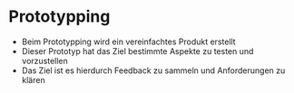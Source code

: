 # Prototypping 
- Beim Prototypping wird ein vereinfachtes Produkt erstellt
- Dieser Prototyp hat das Ziel bestimmte Aspekte zu testen und vorzustellen
- Das Ziel ist es hierdurch Feedback zu sammeln und Anforderungen zu klären